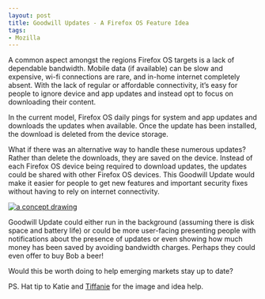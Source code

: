 ```yaml
---
layout: post
title: Goodwill Updates - A Firefox OS Feature Idea
tags:
- Mozilla
---
```


A common aspect amongst the regions Firefox OS targets is a lack of dependable
bandwidth. Mobile data (if available) can be slow and expensive, wi-fi
connections are rare, and in-home internet completely absent. With the lack of
regular or affordable connectivity, it’s easy for people to ignore device and
app updates and instead opt to focus on downloading their content.

In the current model, Firefox OS daily pings for system and app updates
and downloads the updates when available. Once the update has been
installed, the download is deleted from the device storage.

What if there was an alternative way to handle these numerous updates? Rather
than delete the downloads, they are saved on the device. Instead of each Firefox
OS device being required to download updates, the updates could be shared with
other Firefox OS devices. This Goodwill Update would make it easier for people
to get new features and important security fixes without having to rely on
internet connectivity.

[![a concept drawing](/blog/public/img/2014-goodwill-small.jpg)][1]

Goodwill Update could either run in the background (assuming there is disk space
and battery life) or could be more user-facing presenting people with
notifications about the presence of updates or even showing how much money has
been saved by avoiding bandwidth charges. Perhaps they could even offer to buy
Bob a beer!

Would this be worth doing to help emerging markets stay up to date?

PS. Hat tip to Katie and [Tiffanie][2] for the image and idea help.

[1]: /blog/public/img/2014-goodwill.jpg
[2]: https://twitter.com/lime124

